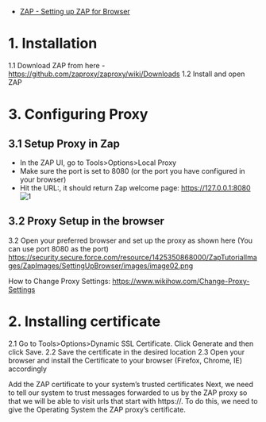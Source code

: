 
* [ZAP - Setting up ZAP for Browser](https://www.youtube.com/watch?time_continue=132&v=Uin07SHkQTE)

# 1. Installation
1.1 Download ZAP from here - https://github.com/zaproxy/zaproxy/wiki/Downloads
1.2 Install and open ZAP  


# 3. Configuring Proxy
## 3.1 Setup Proxy in Zap
* In the ZAP UI, go to Tools>Options>Local Proxy
* Make sure the port is set to 8080 (or the port you have configured in your browser)
* Hit the URL:, it should return Zap welcome page: https://127.0.0.1:8080
![1](https://andrewedstrom.com/assets/images/zap2.jpg)

## 3.2 Proxy Setup in the browser
3.2 Open your preferred browser and set up the proxy as shown here (You can use port 8080 as the port)
https://security.secure.force.com/resource/1425350868000/ZapTutorialImages/ZapImages/SettingUpBrowser/images/image02.png

How to Change Proxy Settings: https://www.wikihow.com/Change-Proxy-Settings





# 2. Installing certificate
2.1 Go to Tools>Options>Dynamic SSL Certificate. Click Generate and then click Save.
2.2 Save the certificate in the desired location
2.3 Open your browser and install the Certificate to your browser (Firefox, Chrome, IE) accordingly 


Add the ZAP certificate to your system’s trusted certificates
Next, we need to tell our system to trust messages forwarded to us by the ZAP proxy so that we will be able to visit urls that start with https://. To do this, we need to give the Operating System the ZAP proxy’s certificate.
